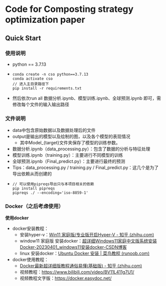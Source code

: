 # Code for Composting strategy optimization paper

## Quick Start

### 使用说明

* python == 3.7.13
* ```
  conda create -n cso python==3.7.13
  conda activate cso
  // 进入主目录路径下
  pip install -r requirements.txt
  ```
* 然后依次run all 数据分析.ipynb、模型训练.ipynb、全球预测.ipynb 即可，需修改每个文件的输入输出路径

### 文件说明

- data中包含原始数据以及数据处理后的文件
- output是输出的模型以及绘制的图，以及各个模型的表现情况
  - 其中Model_{target}文件夹保存了模型的训练参数。
- 数据分析.ipynb（data_processing.py）：包含了数据的分析与特征处理
- 模型训练.ipynb（training.py）：主要进行不同模型的训练
- 全球预测.ipynb（Final_predict.py）：主要进行最终的预测
- Tips：data_processing.py / training.py / Final_predict.py：这几个是为了导出依赖从而创建的
- ```
  // 可以使用pipreqs导出只与本项目相关的依赖
  pip install pipreqs
  pipreqs ./ --encoding='iso-8859-1'
  ```



### Docker（之后考虑使用）

**使用docker**

* docker安装教程：
  * 安装hyper-v：[Win11 家庭版/专业版开启Hyper-V - 知乎 (zhihu.com)](https://zhuanlan.zhihu.com/p/577980646)
  * window11 家庭版 安装docker：[超详细Windows11家庭中文版系统安装Docker-20230401\_windows11安装docker-CSDN博客](https://blog.csdn.net/m0_37802038/article/details/129893827)
  * linux 安装docker：[Ubuntu Docker 安装 | 菜鸟教程 (runoob.com)](https://www.runoob.com/docker/ubuntu-docker-install.html)
* docker使用教程：
  * [Docker最新超详细版教程通俗易懂(基础版) - 知乎 (zhihu.com)](https://zhuanlan.zhihu.com/p/442442997)
  * 视频教程：https://www.bilibili.com/video/BV11L411g7U1/
  * 视频教程文字版：https://docker.easydoc.net/
